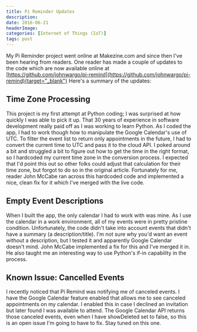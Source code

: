 ```yaml
---
title: Pi Reminder Updates
description: 
date: 2016-06-21
headerImage: 
categories: [Internet of Things (IoT)]
tags: post
---
```


My Pi Reminder project went online at Makezine.com and since then I've been hearing from readers. One reader has made a couple of updates to the code which are now available online at [https://github.com/johnwargo/pi-remind](https://github.com/johnwargo/pi-remind){target="_blank"} Here's a summary of the updates:

## Time Zone Processing

This project is my first attempt at Python coding; I was surprised at how quickly I was able to pick it up. That 30 years of experience in software development really paid off as I was working to learn Python. As I coded the app, I had to work though how to manipulate the Google Calendar's use of UTC. To filter the event list to return only appointments in the future, I had to convert the current time to UTC and pass it to the cloud API. I poked around a bit and struggled a bit to figure out how to get the time in the right format, so I hardcoded my current time zone in the conversion process. I expected that I'd point this out so other folks could adjust that calculation for their time zone, but forgot to do so in the original article. Fortunately for me, reader John McCabe ran across this hardcoded code and implemented a nice, clean fix for it which I've merged with the live code.

## Empty Event Descriptions

When I built the app, the only calendar I had to work with was mine. As I use the calendar in a work environment, all of my events were in pretty pristine condition. Unfortunately, the code didn't take into account events that didn't have a summary (a description/title). I'm not sure why you'd want an event without a description, but I tested it and apparently Google Calendar doesn't mind. John McCabe implemented a fix for this and I've merged it in. He also taught me an interesting way to use Python's if-in capability in the process.

## Known Issue: Cancelled Events

I recently noticed that Pi Remind was notifying me of canceled events. I have the Google Calendar feature enabled that allows me to see canceled appointments on my calendar. I enabled this in case I declined an invitation but later found I was available to attend. The Google Calendar API returns those canceled events, even when I have showDeleted set to false, so this is an open issue I'm going to have to fix. Stay tuned on this one.